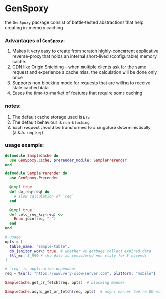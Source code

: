 # GenSpoxy

the `GenSpoxy` package consist of battle-tested abstractions that help creating in-memory caching

### Advantages of `GenSpoxy`:
1. Makes it very easy to create from scratch highly-concurrent applicative reverse-proxy
that holds an internal short-lived (configurable) memory cache.
1. CDN like Origin Shielding - when multiple clients ask for the same request and experience a cache miss,
the calculation will be done only once
1. Supports non-blocking mode for requests that are willing to receive stale cached data
1. Eases the time-to-market of features that require some caching

### notes:
1. The default cache storage used is `ETS`
1. The default behaviour is `non-blocking`
1. Each request should be transformed to a singature deterministically (a.k.a. `req_key`)


### usage example:
```elixir
defmodule SampleCache do
  use GenSpoxy.Cache, prerender_module: SamplePrerender
end

defmodule SamplePrerender do
  use GenSpoxy.Prerender

  @impl true
  def do_req(req) do
    # slow calculation of `req`
  end

  @impl true
  def calc_req_key(req) do
    Enum.join(req, "-")
  end
end

# usage
opts = [
  table_name: "sample-table",
  do_janitor_work: true, # whether we garbage collect expired data
  ttl_ms: 5_000 # the data is considered non-stale for 5 seconds
]

# `req` is application dependant
req = %{url: "https://www.very-slow-server.com", platform: "mobile"}

SampleCache.get_or_fetch(req, opts)  # blocking manner

SampleCache.async_get_or_fetch(req, opts)  # async manner (we're OK with accepting a stale response)
```
